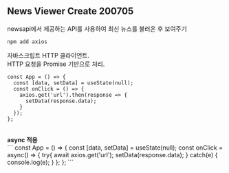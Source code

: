 ## News Viewer Create 200705

newsapi에서 제공하는 API를 사용하여 최신 뉴스를 불러온 후 보여주기

    npm add axios

자바스크립트 HTTP 클라이언트.<br>
HTTP 요청을 Promise 기반으로 처리.<br>
```
const App = () => {
  const [data, setData] = useState(null);
  const onClick = () => {
    axios.get('url').then(response => {
      setData(response.data);
    }
  });
};
```
<br>
<b>async 적용</b><br>
```
const App = () => {
  const [data, setData] = useState(null);
  const onClick = async() => {
    try{
      await axios.get('url');
      setData(response.data);
    } catch(e) {
      console.log(e);
    }
  };
};
```
